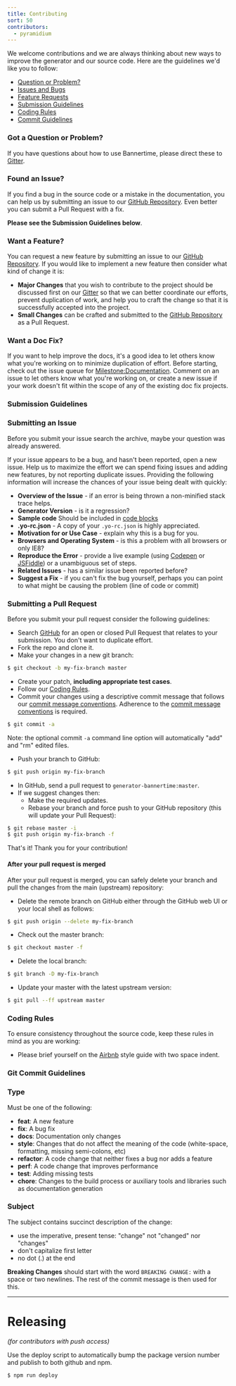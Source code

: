 ```yaml
---
title: Contributing
sort: 50
contributors:
  - pyramidium
---
```


We welcome contributions and we are always thinking about new ways to improve the generator and our source code. Here are the guidelines we'd like you to follow:

 - [Question or Problem?](#question)
 - [Issues and Bugs](#issue)
 - [Feature Requests](#feature)
 - [Submission Guidelines](#submit)
 - [Coding Rules](#rules)
 - [Commit Guidelines](#commit)

### Got a Question or Problem?
If you have questions about how to use Bannertime, please direct these to [Gitter][gitter].

### Found an Issue?
If you find a bug in the source code or a mistake in the documentation, you can help us by
submitting an issue to our [GitHub Repository][github]. Even better you can submit a Pull Request with a fix.

**Please see the Submission Guidelines below**.

### Want a Feature?
You can request a new feature by submitting an issue to our [GitHub Repository][github]. If you would like to
implement a new feature then consider what kind of change it is:

* **Major Changes** that you wish to contribute to the project should be discussed first on our [Gitter][gitter]
so that we can better coordinate our efforts, prevent duplication of work, and help you to craft the change so that
it is successfully accepted into the project.
* **Small Changes** can be crafted and submitted to the [GitHub Repository][github] as a Pull Request.

### Want a Doc Fix?
If you want to help improve the docs, it's a good idea to let others know what you're working on to
minimize duplication of effort. Before starting, check out the issue queue for [Milestone:Documentation][docs-milestone].
Comment on an issue to let others know what you're working on, or create a new issue if your work
doesn't fit within the scope of any of the existing doc fix projects.

### Submission Guidelines

### Submitting an Issue
Before you submit your issue search the archive, maybe your question was already answered.

If your issue appears to be a bug, and hasn't been reported, open a new issue.
Help us to maximize the effort we can spend fixing issues and adding new
features, by not reporting duplicate issues.  Providing the following information will increase the
chances of your issue being dealt with quickly:

* **Overview of the Issue** - if an error is being thrown a non-minified stack trace helps.
* **Generator Version** - is it a regression?
* **Sample code** Should be included in [code blocks][github-markdown]
* **.yo-rc.json** - A copy of your `.yo-rc.json` is highly appreciated.
* **Motivation for or Use Case** - explain why this is a bug for you.
* **Browsers and Operating System** - is this a problem with all browsers or only IE8?
* **Reproduce the Error** - provide a live example (using [Codepen][codepen] or
  [JSFiddle][jsfiddle]) or a unambiguous set of steps.
* **Related Issues** - has a similar issue been reported before?
* **Suggest a Fix** - if you can't fix the bug yourself, perhaps you can point to what might be
  causing the problem (line of code or commit)

### Submitting a Pull Request
Before you submit your pull request consider the following guidelines:

* Search [GitHub](https://github.com/pyramidium/generator-bannertime/pulls) for an open or closed Pull Request
  that relates to your submission. You don't want to duplicate effort.
* Fork the repo and clone it.
* Make your changes in a new git branch:

```bash
$ git checkout -b my-fix-branch master
```

* Create your patch, **including appropriate test cases**.
* Follow our [Coding Rules](#rules).
* Commit your changes using a descriptive commit message that follows our
  [commit message conventions](#commit-message-format). Adherence to the [commit message conventions](#commit-message-format)
  is required.

```bash
$ git commit -a
```
Note: the optional commit `-a` command line option will automatically "add" and "rm" edited files.

* Push your branch to GitHub:

```bash
$ git push origin my-fix-branch
```

* In GitHub, send a pull request to `generator-bannertime:master`.
* If we suggest changes then:
  * Make the required updates.
  * Rebase your branch and force push to your GitHub repository (this will update your Pull Request):

```bash
$ git rebase master -i
$ git push origin my-fix-branch -f
```

That's it! Thank you for your contribution!

#### After your pull request is merged

After your pull request is merged, you can safely delete your branch and pull the changes
from the main (upstream) repository:

* Delete the remote branch on GitHub either through the GitHub web UI or your local shell as follows:

```bash
$ git push origin --delete my-fix-branch
```

* Check out the master branch:

```bash
$ git checkout master -f
```

* Delete the local branch:

```bash
$ git branch -D my-fix-branch
```

* Update your master with the latest upstream version:

```bash
$ git pull --ff upstream master
```

### Coding Rules
To ensure consistency throughout the source code, keep these rules in mind as you are working:

* Please brief yourself on the [Airbnb][airbnb] style guide with two space indent.

### Git Commit Guidelines

### Type
Must be one of the following:

* **feat**: A new feature
* **fix**: A bug fix
* **docs**: Documentation only changes
* **style**: Changes that do not affect the meaning of the code (white-space, formatting, missing
  semi-colons, etc)
* **refactor**: A code change that neither fixes a bug nor adds a feature
* **perf**: A code change that improves performance
* **test**: Adding missing tests
* **chore**: Changes to the build process or auxiliary tools and libraries such as documentation
  generation

### Subject
The subject contains succinct description of the change:

* use the imperative, present tense: "change" not "changed" nor "changes"
* don't capitalize first letter
* no dot (.) at the end

**Breaking Changes** should start with the word `BREAKING CHANGE:` with a space or two newlines. The rest of the commit message is then used for this.

---

# Releasing
*(for contributors with push access)*

Use the deploy script to automatically bump the package version number and publish to both github and npm.
```bash
$ npm run deploy
```

[gitter]: https://gitter.im/pyramidium/generator-bannertime
[airbnb]: https://github.com/airbnb/javascript
[codepen]: http://codepen.io
[jsfiddle]: http://jsfiddle.net
[github]: https://github.com/pyramidium/generator-bannertime
[docs-milestone]: https://github.com/pyramidium/generator-bannertime/milestones/Documentation
[github-markdown]: https://help.github.com/articles/github-flavored-markdown/#fenced-code-blocks